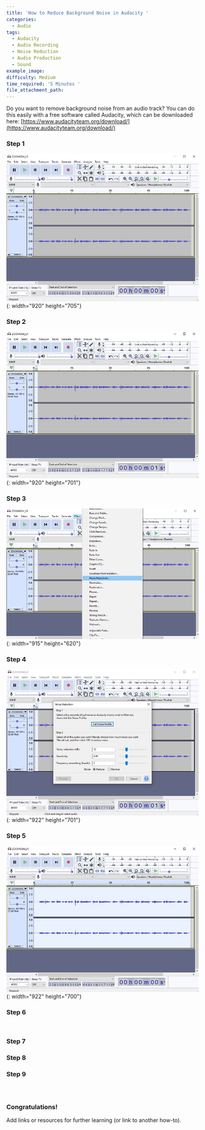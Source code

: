 ```yaml
---
title: 'How to Reduce Background Noise in Audacity '
categories:
  - Audio
tags:
  - Audacity
  - Audio Recording
  - Noise Reduction
  - Audio Production
  - Sound
example_image:
difficulty: Medium
time_required: '5 Minutes '
file_attachment_path:
---
```


Do you want to remove background noise from an audio track? You can do this easily with a free software called Audacity, which can be downloaded here:&nbsp;[https://www.audacityteam.org/download/](https://www.audacityteam.org/download/)

### Step 1

![](/uploads/how-to-reduce-noise-in-audacity/1.JPG){: width="920" height="705"}

### Step 2

![](/uploads/how-to-reduce-noise-in-audacity/2.JPG){: width="920" height="701"}

### Step 3

![](/uploads/how-to-reduce-noise-in-audacity/2-5.png){: width="915" height="620"}

### Step 4

![](/uploads/how-to-reduce-noise-in-audacity/3.JPG){: width="922" height="701"}

### Step 5

![](/uploads/how-to-reduce-noise-in-audacity/3x.JPG){: width="922" height="700"}

### Step 6

&nbsp;

### Step 7

### Step 8

### Step 9

### &nbsp;

### Congratulations\!

Add links or resources for further learning (or link to another how-to).
